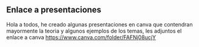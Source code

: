## Enlace a presentaciones
Hola a todos, he creado algunas presentaciones en canva que contendran mayormente la teoria y algunos ejemplos de los temas, les adjuntos el enlace a canva
https://www.canva.com/folder/FAFNj08ucjY